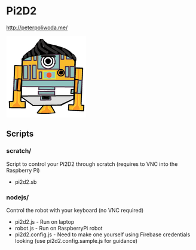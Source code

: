 # Pi2D2
http://peterpoliwoda.me/

![Pete2D2](https://raw.githubusercontent.com/piotrekkmt/pi2d2/master/pete2d2.png)

## Scripts
### scratch/
Script to control your Pi2D2 through scratch (requires to VNC into the Raspberry Pi)
- pi2d2.sb

### nodejs/
Control the robot with your keyboard (no VNC required)
  - pi2d2.js - Run on laptop
  - robot.js - Run on RaspberryPi robot
  - pi2d2.config.js - Need to make one yourself using Firebase credentials looking (use pi2d2.config.sample.js for guidance)